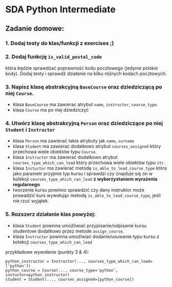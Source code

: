 # SDA Python Intermediate

## Zadanie domowe:
### 1. Dodaj testy do klas/funkcji z exercises ;) 
### 2. Dodaj funkcję `is_valid_postal_code`
 która będzie sprawdzać poprawność kodu pocztowego (jedynie polskie kody). Dodaj testy i sprawdź działanie na kilku 
 róźnych kodach pocztowych.
### 3. Napisz klasę abstrakcyjną `BaseCourse` oraz dziedziczącą po niej `Course`.
- klasa `BaseCourse` ma zawierac atrybut `name`, `instructor`, `course_type`.
- klasa `Course` ma po niej dziedziczyć
### 4. Utwórz klasę abstrakcyjną `Person` oraz dziedziczące po niej `Student` i `Instructor` 
- klasa `Person` ma zawierać takie atrybuty jak `name`, `surname`
- klasa `Student` ma zawierać dodatkowo atrybut `courses_assigned` który przechowa wiele obiektów typu `Course`. 
- klasa `Instructor` ma zawierać dodatkowo atrybut `courses_type_which_can_lead` który przechowa wiele obiektów typu `str`.
- klasa `Instuctor` ma zawierać metodę `is_able_to_lead_course_type` 
która jako parametr przyjmie typ kursu i sprawdzi czy znajduje się on w kolekcji `courses_type_which_can_lead` **z wykorzystaniem wyrażenia regularnego**
- tworzenie kursu powinno sprawdzić czy dany instruktor może prowadzić kurs
 wywołując metodę `is_able_to_lead_course_type`, jeśli nie rzuć wyjątek. 
### 5. Rozszerz działanie klas powyżej:
- klasa `Student` powinna umożliwiać przypisanie/odpisanie kursu studentowi dodatkowo przez metode `assign_course`.
- klasa `Instructor` powinna umożlwiać dodanie/usuwanie typu kursu z kolekcji `courses_type_which_can_lead` 


przykładowe wywołanie (punkty 3 & 4):
```
python_instructor = Instructor(..., courses_type_which_can_lead=['python'])
python_course = Course(..., course_type='python', instuctor=python_instructor)
student = Student(..., courses_assigned=[python_course])
```